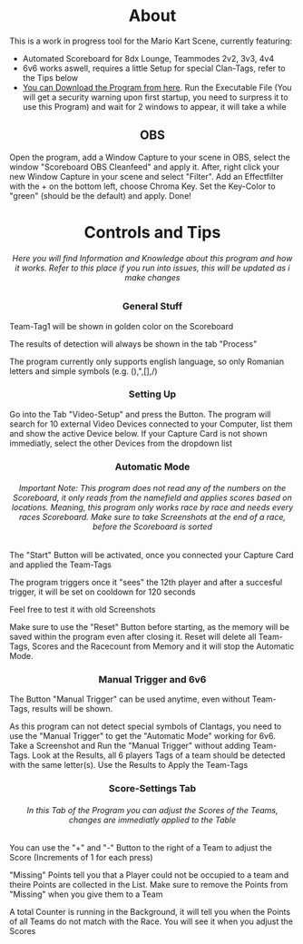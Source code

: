 <h1 align="center" >About</h1>
This is a work in progress tool for the Mario Kart Scene, currently featuring:   

-  Automated Scoreboard for 8dx Lounge, Teammodes 2v2, 3v3, 4v4
-  6v6 works aswell, requires a little Setup for special Clan-Tags, refer to the Tips below
-  [You can Download the Program from here](https://github.com/Fobse/mk8dx-Utility/releases). Run the Executable File (You will get a security warning upon first startup, you need to surpress it to use this Program) and wait for 2 windows to appear, it will take a while



<h2 align="center" >OBS</h2>

Open the program, add a Window Capture to your scene in OBS, select the window "Scoreboard OBS Cleanfeed" and apply it. After, right click your new Window Capture in your scene and select "Filter". Add an Effectfilter with the + on the bottom left, choose Chroma Key. Set the Key-Color to "green" (should be the default) and apply. Done!


<h1 align="center" >Controls and Tips</h1>
<h6 align="center" >Here you will find Information and Knowledge about this program and how it works. Refer to this place if you run into issues, this will be updated as i make changes</h6>


<h3 align="center" >General Stuff</h3>

Team-Tag1 will be shown in golden color on the Scoreboard

The results of detection will always be shown in the tab "Process"

The program currently only supports english language, so only Romanian letters and simple symbols (e.g. (),",[],/)


<h3 align="center" >Setting Up</h3>

Go into the Tab "Video-Setup" and press the Button. The program will search for 10 external Video Devices connected to your Computer, list them and show the active Device below. If your Capture Card is not shown immediatly, select the other Devices from the dropdown list


<h3 align="center" >Automatic Mode</h3>
<h6 align="center" >Important Note: This program does not read any of the numbers on the Scoreboard, it only reads from the namefield and applies scores based on locations. Meaning, this program only works race by race and needs every races Scoreboard. Make sure to take Screenshots at the end of a race, before the Scoreboard is sorted</h6>

The "Start" Button will be activated, once you connected your Capture Card and applied the Team-Tags

The program triggers once it "sees" the 12th player and after a succesful trigger, it will be set on cooldown for 120 seconds

Feel free to test it with old Screenshots

Make sure to use the "Reset" Button before starting, as the memory will be saved within the program even after closing it. Reset will delete all Team-Tags, Scores and the Racecount from Memory and it will stop the Automatic Mode.


<h3 align="center" >Manual Trigger and 6v6</h3>

The Button "Manual Trigger" can be used anytime, even without Team-Tags, results will be shown.

As this program can not detect special symbols of Clantags, you need to use the "Manual Trigger" to get the "Automatic Mode" working for 6v6. Take a Screenshot and Run the "Manual Trigger" without adding Team-Tags. Look at the Results, all 6 players Tags of a team should be detected with the same letter(s). Use the Results to Apply the Team-Tags


<h3 align="center" >Score-Settings Tab</h3>
<h6 align="center" >In this Tab of the Program you can adjust the Scores of the Teams, changes are immediatly applied to the Table</h6>

You can use the "+" and "-" Button to the right of a Team to adjust the Score (Increments of 1 for each press)

"Missing" Points tell you that a Player could not be occupied to a team and theire Points are collected in the List. Make sure to remove the Points from "Missing" when you give them to a Team

A total Counter is running in the Background, it will tell you when the Points of all Teams do not match with the Race. You will see it when you adjust the Scores
